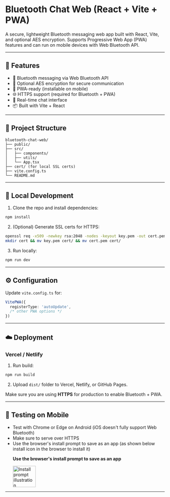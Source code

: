 # Bluetooth Chat Web (React + Vite + PWA)

A secure, lightweight Bluetooth messaging web app built with React, Vite, and optional AES encryption. Supports Progressive Web App (PWA) features and can run on mobile devices with Web Bluetooth API.

---

## 🚀 Features

- 📡 Bluetooth messaging via Web Bluetooth API
- 🔐 Optional AES encryption for secure communication
- 📱 PWA-ready (installable on mobile)
- 🌐 HTTPS support (required for Bluetooth + PWA)
- 💬 Real-time chat interface
- 📦 Built with Vite + React

---

## 📂 Project Structure

```
bluetooth-chat-web/
├── public/
├── src/
│   ├── components/
│   ├── utils/
│   └── App.tsx
├── cert/ (for local SSL certs)
├── vite.config.ts
└── README.md
```

---

## 🧪 Local Development

1. Clone the repo and install dependencies:

```bash
npm install
```

2. (Optional) Generate SSL certs for HTTPS:

```bash
openssl req -x509 -newkey rsa:2048 -nodes -keyout key.pem -out cert.pem -days 365
mkdir cert && mv key.pem cert/ && mv cert.pem cert/
```

3. Run locally:

```bash
npm run dev
```

---

## ⚙️ Configuration

Update `vite.config.ts` for:

```ts
VitePWA({
  registerType: 'autoUpdate',
  /* other PWA options */
})
```

---

## ☁️ Deployment

### Vercel / Netlify

1. Run build:

```bash
npm run build
```

2. Upload `dist/` folder to Vercel, Netlify, or GitHub Pages.

Make sure you are using **HTTPS** for production to enable Bluetooth + PWA.

---

## 📱 Testing on Mobile

- Test with Chrome or Edge on Android (iOS doesn't fully support Web Bluetooth)
- Make sure to serve over HTTPS
- Use the browser's install prompt to save as an app (as shown below install icon in the browser to install it)
  <div style={{ textAlign: 'center' }}>
  <p><strong>Use the browser's install prompt to save as an app</strong></p>
  <img
    src="https://github.com/user-attachments/assets/1e413e73-2f49-4792-b0c2-84cb4e3461d9"
    alt="Install prompt illustration"
    width="72"
    height="67"
  />
</div>

---
